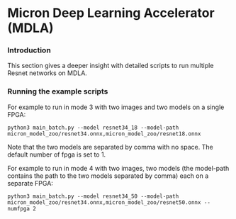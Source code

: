# Micron Deep Learning Accelerator (MDLA)

### Introduction

This section gives a deeper insight with detailed scripts to run multiple Resnet networks on MDLA.

### Running the example scripts

For example to run in mode 3 with two images and  two models  on a single FPGA:

```
python3 main_batch.py --model resnet34_18 --model-path micron_model_zoo/resnet34.onnx,micron_model_zoo/resnet18.onnx
```
Note that the two models are separated by comma with no space. The default number of fpga is set to 1.

For example to run in mode 4 with two images, two models (the model-path contains the path to the two models separated by comma) each on a separate FPGA:

```
python3 main_batch.py --model resnet34_50 --model-path micron_model_zoo/resnet34.onnx,micron_model_zoo/resnet50.onnx --numfpga 2
```


